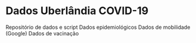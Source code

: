 # Dados Uberlândia COVID-19

Repositório de dados e script 
Dados epidemiológicos
Dados de mobilidade (Google)
Dados de vacinação
